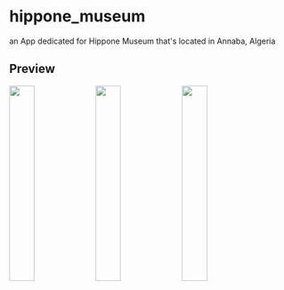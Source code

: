 # hippone_museum

an App dedicated for Hippone Museum that's located in Annaba, Algeria

## Preview

<img src="https://user-images.githubusercontent.com/46304263/181409202-0cb5b899-0300-41b8-90f6-c7f4a5dc21d8.png" width="30%"></img> <img src="https://user-images.githubusercontent.com/46304263/181409224-7e7b2f2b-cad9-4c90-8b5c-8c01c5ecefae.png" width="30%"></img> <img src="https://user-images.githubusercontent.com/46304263/181409214-fe3d39da-d589-42d6-b7be-90c4a9164f11.png" width="30%"></img>
